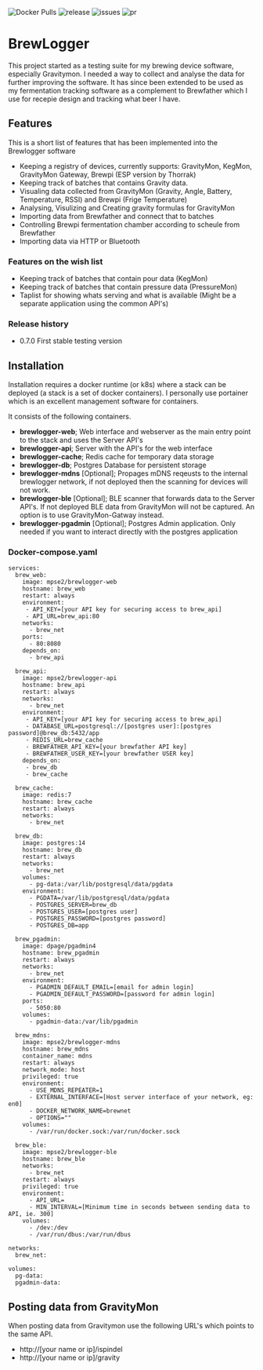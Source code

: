 ![Docker Pulls](https://img.shields.io/docker/pulls/mpse2/brewlogger-api)
![release](https://img.shields.io/github/v/release/mp-se/brewlogger?label=latest%20release)
![issues](https://img.shields.io/github/issues/mp-se/brewlogger)
![pr](https://img.shields.io/github/issues-pr/mp-se/brewlogger)

# BrewLogger

This project started as a testing suite for my brewing device software, especially Gravitymon. I needed a way to collect
and analyse the data for further improving the software. It has since been extended to be used as my fermentation tracking
software as a complement to Brewfather which I use for recepie design and tracking what beer I have.

## Features

This is a short list of features that has been implemented into the Brewlogger software

- Keeping a registry of devices, currently supports: GravityMon, KegMon, GravityMon Gateway, Brewpi (ESP version by Thorrak)
- Keeping track of batches that contains Gravity data.
- Visualing data collected from GravityMon (Gravity, Angle, Battery, Temperature, RSSI) and Brewpi (Frige Temperature)
- Analysing, Visulizing and Creating gravity formulas for GravityMon
- Importing data from Brewfather and connect that to batches
- Controlling Brewpi fermentation chamber according to scheule from Brewfather
- Importing data via HTTP or Bluetooth

### Features on the wish list

- Keeping track of batches that contain pour data (KegMon)
- Keeping track of batches that contain pressure data (PressureMon)
- Taplist for showing whats serving and what is available (Might be a separate application using the common API's)

### Release history

- 0.7.0 First stable testing version

## Installation

Installation requires a docker runtime (or k8s) where a stack can be deployed (a stack is a set of docker containers). I personally use portainer which is an excellent management software for containers.

It consists of the following containers.

- **brewlogger-web**; Web interface and webserver as the main entry point to the stack and uses the Server API's
- **brewlogger-api**; Server with the API's for the web interface
- **brewlogger-cache**; Redis cache for temporary data storage
- **brewlogger-db**; Postgres Database for persistent storage
- **brewlogger-mdns** [Optional]; Propages mDNS reqeusts to the internal brewlogger network, if not deployed then the scanning for devices will not work.
- **brewlogger-ble** [Optional]; BLE scanner that forwards data to the Server API's. If not deployed BLE data from GravityMon will not be captured. An option is to use GravityMon-Gatway instead.
- **brewlogger-pgadmin** [Optional]; Postgres Admin application. Only needed if you want to interact directly with the postgres application

### Docker-compose.yaml

```
services:
  brew_web:
    image: mpse2/brewlogger-web
    hostname: brew_web
    restart: always
    environment:
     - API_KEY=[your API key for securing access to brew_api]
     - API_URL=brew_api:80
    networks:
      - brew_net
    ports:
      - 80:8080
    depends_on:
      - brew_api

  brew_api:
    image: mpse2/brewlogger-api
    hostname: brew_api
    restart: always
    networks:
      - brew_net
    environment:
     - API_KEY=[your API key for securing access to brew_api]
     - DATABASE_URL=postgresql://[postgres user]:[postgres password]@brew_db:5432/app
     - REDIS_URL=brew_cache
     - BREWFATHER_API_KEY=[your brewfather API key]
     - BREWFATHER_USER_KEY=[your brewfather USER key]
    depends_on:
     - brew_db
     - brew_cache

  brew_cache:
    image: redis:7
    hostname: brew_cache
    restart: always
    networks:
      - brew_net

  brew_db:
    image: postgres:14
    hostname: brew_db
    restart: always
    networks:
      - brew_net
    volumes:
      - pg-data:/var/lib/postgresql/data/pgdata
    environment:
      - PGDATA=/var/lib/postgresql/data/pgdata
      - POSTGRES_SERVER=brew_db
      - POSTGRES_USER=[postgres user]
      - POSTGRES_PASSWORD=[postgres password]
      - POSTGRES_DB=app

  brew_pgadmin:
    image: dpage/pgadmin4
    hostname: brew_pgadmin
    restart: always
    networks:
      - brew_net
    environment:
      - PGADMIN_DEFAULT_EMAIL=[email for admin login]
      - PGADMIN_DEFAULT_PASSWORD=[password for admin login]
    ports:
      - 5050:80
    volumes:
      - pgadmin-data:/var/lib/pgadmin

  brew_mdns:
    image: mpse2/brewlogger-mdns
    hostname: brew_mdns
    container_name: mdns
    restart: always
    network_mode: host
    privileged: true
    environment:
      - USE_MDNS_REPEATER=1
      - EXTERNAL_INTERFACE=[Host server interface of your network, eg: en0]
      - DOCKER_NETWORK_NAME=brewnet
      - OPTIONS=""
    volumes:
      - /var/run/docker.sock:/var/run/docker.sock

  brew_ble:
    image: mpse2/brewlogger-ble
    hostname: brew_ble
    networks:
      - brew_net
    restart: always
    privileged: true
    environment:
      - API_URL=
      - MIN_INTERVAL=[Minimum time in seconds between sending data to API, ie. 300]
    volumes:
      - /dev:/dev
      - /var/run/dbus:/var/run/dbus

networks:
  brew_net:

volumes:
  pg-data:
  pgadmin-data:

```

## Posting data from GravityMon

When posting data from Gravitymon use the following URL's which points to the same API.

- http://[your name or ip]/ispindel
- http://[your name or ip]/gravity

